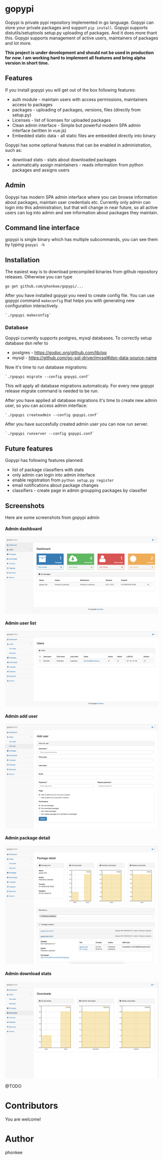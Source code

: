 # gopypi

Gopypi is private pypi repository implemented in go language. Gopypi can store your private packages and support
`pip install`.
Gopypi supports distutils/setuptools setup.py uploading of packages.
And it does more thant this.
Gopypi supports management of active users, maintainers of packages and lot more.

**This project is under development and should not be used in production for now. I am working hard to 
implement all features and bring alpha version in short time.**

## Features

If you install gopypi you will get out of the box following features:

* auth module - maintain users with access permissions, maintainers access to packages
* packages - uploading of packages, versions, files (directly from setup.py)
* Licenses - list of licenses for uploaded packages
* Clean admin interface - Simple but powerful modern SPA admin interface (written in vue.js)
* Embedded static data - all static files are embedded directly into binary
 
Gopypi has some optional features that can be enabled in administration, such as:

* download stats - stats about downloaded packages
* automatically assign maintainers - reads information from python packages and assigns users

## Admin

Gopypi has modern SPA admin interface where you can browse information about packages, maintain user credentials etc.
Currently only admin can login into this administration, but that will change in near future, so all active users
can log into admin and see information about packages they maintain.

## Command line interface
gopypi is single binary which has multiple subcommands, you can see them by typing `gopypi -h`

## Installation

The easiest way is to download precompiled binaries from github repository releases. Otherwise you can type

    go get github.com/phonkee/gopypi/...

After you have installed gopypi you need to create config file. You can use gopypi command `makeconfig` that helps
you with generating new configuration interactively.

    `./gopypi makeconfig`

### Database

Gopypi currently supports postgres, mysql databases. To correctly setup database dsn refer to
 
* postgres - https://godoc.org/github.com/lib/pq
* mysql - https://github.com/go-sql-driver/mysql#dsn-data-source-name

Now it's time to run database migrations:

    `./gopypi migrate --config gopypi.conf`
    
This will apply all database migrations automaticaly. For every new gopypi release migrate command is needed to be run.

After you have applied all database migrations it's time to create new admin user, so you can access admin interface:

    `./gopypi createadmin --config gopypi.conf`

After you have succesfully created admin user you can now run server.

    `./gopypi runserver --config gopypi.conf`


## Future features

Gopypi has following features planned:

* list of package classifiers with stats
* only admin can login into admin interface
* enable registration from `python setup.py register`
* email notifications about package changes
* classifiers - create page in admin groupping packages by classifier

## Screenshots

Here are some screenshots from gopypi admin

#### Admin dashboard
![Dashboard](/docs/dashboard.png?raw=true "Dashboard")

#### Admin user list
![User list](/docs/users.png?raw=true "User list")

#### Admin add user
![Add user](/docs/adduser.png?raw=true "Add user")

#### Admin package detail
![Package detail](/docs/packagedetail.png?raw=true "Package detail")

#### Admin download stats
![Download stats](/docs/dstats.png?raw=true "Download stats")

@TODO

# Contributors
You are welcome!

# Author
phonkee
